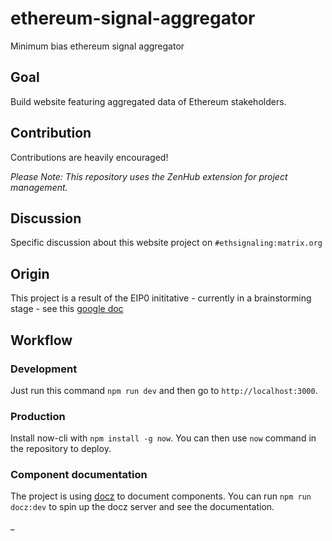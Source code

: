 # ethereum-signal-aggregator

Minimum bias ethereum signal aggregator

## Goal

Build website featuring aggregated data of Ethereum stakeholders.

## Contribution

Contributions are heavily encouraged! 

*Please Note: This repository uses the ZenHub extension for project management.*

## Discussion

Specific discussion about this website project on `#ethsignaling:matrix.org`

## Origin

This project is a result of the EIP0 inititative - currently in a brainstorming stage - see this [google doc](https://docs.google.com/document/d/1Uo0v78BgHUJNRdcikffL_7f36W0sZkyNQSPW5pj4uks/edit#heading=h.o9vfwr36k7pe)

## Workflow
### Development
Just run this command `npm run dev` and then go to `http://localhost:3000`.

### Production
Install now-cli with `npm install -g now`.
You can then use `now` command in the repository to deploy.

### Component documentation
The project is using [docz](https://github.com/pedronauck/docz) to document components.
You can run `npm run docz:dev` to spin up the docz server and see the documentation.

_
